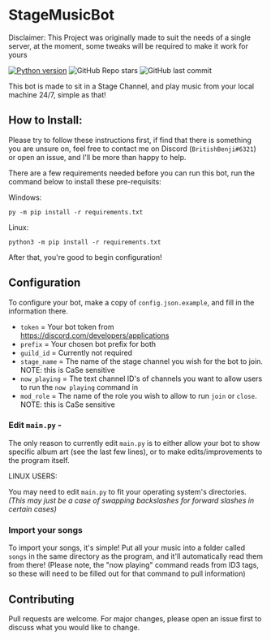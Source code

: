 # StageMusicBot
Disclaimer: This Project was originally made to suit the needs of a single server, at the moment, some tweaks will be required to make it work for yours

[![Python version](https://img.shields.io/badge/python-3.9-blue.svg)](https://python.org)
![GitHub Repo stars](https://img.shields.io/github/stars/BritishBenji/StageMusicBot)
![GitHub last commit](https://img.shields.io/github/last-commit/BritishBenji/StageMusicBot)

This bot is made to sit in a Stage Channel, and play music from your local machine 24/7, simple as that!



## How to Install: 

Please try to follow these instructions first, if find that there is something you are unsure on, feel free to contact me on Discord (`BritishBenji#6321`) or open an issue, and I'll be more than happy to help.

There are a few requirements needed before you can run this bot, run the command below to install these pre-requisits:

Windows:
```
py -m pip install -r requirements.txt
```
Linux:
```
python3 -m pip install -r requirements.txt
```
After that, you're good to begin configuration!

## Configuration
To configure your bot, make a copy of `config.json.example`, and fill in the information there.

- `token` = Your bot token from https://discord.com/developers/applications
- `prefix` = Your chosen bot prefix for both
- `guild_id` = Currently not required
- `stage_name` = The name of the stage channel you wish for the bot to join. NOTE: this is CaSe sensitive
- `now_playing` = The text channel ID's of channels you want to allow users to run the `now playing` command in
- `mod_role` = The name of the role you wish to allow to run `join` or `close`. NOTE: this is CaSe sensitive 

### Edit `main.py` - 

The only reason to currently edit `main.py` is to either allow your bot to show specific album art (see the last few lines), or to make edits/improvements to the program itself.

LINUX USERS:

You may need to edit `main.py` to fit your operating system's directories. *(This may just be a case of swapping backslashes for forward slashes in certain cases)*

### Import your songs

To import your songs, it's simple! Put all your music into a folder called `songs` in the same directory as the program, and it'll automatically read them from there! (Please note, the "now playing" command reads from ID3 tags, so these will need to be filled out for that command to pull information)

## Contributing
Pull requests are welcome. For major changes, please open an issue first to discuss what you would like to change.
